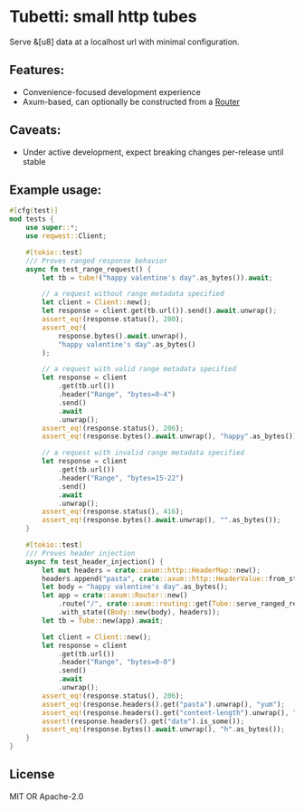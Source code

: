 # Tubetti: small http tubes

Serve &[u8] data at a localhost url with minimal configuration.

## Features:
- Convenience-focused development experience
- Axum-based, can optionally be constructed from a [Router](https://docs.rs/axum/latest/axum/struct.Router.html)

## Caveats:
- Under active development, expect breaking changes per-release until stable

## Example usage:
```rust
#[cfg(test)]
mod tests {
    use super::*;
    use reqwest::Client;

    #[tokio::test]
    /// Proves ranged response behavior
    async fn test_range_request() {
        let tb = tube!("happy valentine's day".as_bytes()).await;

        // a request without range metadata specified
        let client = Client::new();
        let response = client.get(tb.url()).send().await.unwrap();
        assert_eq!(response.status(), 200);
        assert_eq!(
            response.bytes().await.unwrap(),
            "happy valentine's day".as_bytes()
        );

        // a request with valid range metadata specified
        let response = client
            .get(tb.url())
            .header("Range", "bytes=0-4")
            .send()
            .await
            .unwrap();
        assert_eq!(response.status(), 206);
        assert_eq!(response.bytes().await.unwrap(), "happy".as_bytes());

        // a request with invalid range metadata specified
        let response = client
            .get(tb.url())
            .header("Range", "bytes=15-22")
            .send()
            .await
            .unwrap();
        assert_eq!(response.status(), 416);
        assert_eq!(response.bytes().await.unwrap(), "".as_bytes());
    }

    #[tokio::test]
    /// Proves header injection
    async fn test_header_injection() {
        let mut headers = crate::axum::http::HeaderMap::new();
        headers.append("pasta", crate::axum::http::HeaderValue::from_static("yum"));
        let body = "happy valentine's day".as_bytes();
        let app = crate::axum::Router::new()
            .route("/", crate::axum::routing::get(Tube::serve_ranged_request))
            .with_state((Body::new(body), headers));
        let tb = Tube::new(app).await;

        let client = Client::new();
        let response = client
            .get(tb.url())
            .header("Range", "bytes=0-0")
            .send()
            .await
            .unwrap();
        assert_eq!(response.status(), 206);
        assert_eq!(response.headers().get("pasta").unwrap(), "yum");
        assert_eq!(response.headers().get("content-length").unwrap(), "1");
        assert!(response.headers().get("date").is_some());
        assert_eq!(response.bytes().await.unwrap(), "h".as_bytes());
    }
}
```

## License

MIT OR Apache-2.0
